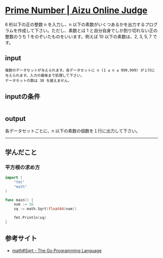 [Prime Number \| Aizu Online Judge](http://judge.u-aizu.ac.jp/onlinejudge/description.jsp?id=0009)
====

6 桁以下の正の整数 n を入力し、n 以下の素数がいくつあるかを出力するプログラムを作成して下さい。ただし、素数とは 1 と自分自身でしか割り切れない正の整数のうち 1 をのぞいたものをいいます。例えば 10 以下の素数は、2, 3, 5, 7 です。


## input
```
複数のデータセットが与えられます。各データセットに n (1 ≤ n ≤ 999,999) が１行に与えられます。入力の最後まで処理して下さい。
データセットの数は 30 を越えません。
```

## inputの条件
```
```

## output
各データセットごとに、n 以下の素数の個数を１行に出力して下さい。



----
## 学んだこと

### 平方根の求め方

```go
import (
    "fmt"
    "math"
)

func main() {
    num := 16
    sq := math.Sqrt(float64(num))

    fmt.Println(sq)
}
```



## 参考サイト

* [math#Sqrt \- The Go Programming Language](https://golang.org/pkg/math/#Sqrt)